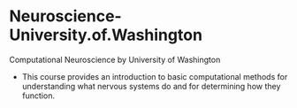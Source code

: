 # Neuroscience-University.of.Washington
Computational Neuroscience by University of Washington
* This course provides an introduction to basic computational methods for understanding what nervous systems do and for determining how they function.
